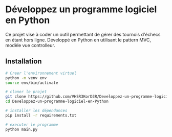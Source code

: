 # Développez un programme logiciel en Python
Ce projet vise à coder un outil permettant de gérer des tournois d'échecs en étant hors ligne. Développé en Python en utilisant le pattern MVC, modèle vue controlleur.

## Installation
```bash
# Creer l'environnement virtuel
python -m venv env
source env/bin/activate

# cloner le projet
git clone https://github.com/VHSR3KorD3R/Developpez-un-programme-logiciel-en-Python.git
cd Developpez-un-programme-logiciel-en-Python

# installer les dépendances
pip install -r requirements.txt

# executer le programme
python main.py
```